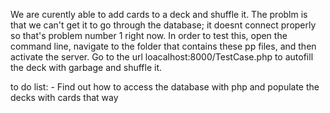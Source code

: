 We are curently able to add cards to a deck and shuffle it.  The problm is that we can't get it to go through the database; it doesnt connect properly so that's problem number 1 right now.  In order to test this, open the command line, navigate to the folder that contains these pp files, and then activate the server.  Go to the url loacalhost:8000/TestCase.php to autofill the deck with garbage and shuffle it.  

to do list:
    - Find out how to access the database with php and populate the decks with cards that way
    
